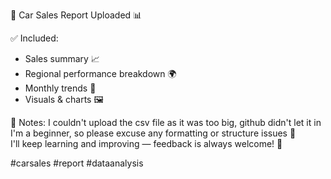 🚗 Car Sales Report Uploaded 📊

✅ Included:
- Sales summary 📈
- Regional performance breakdown 🌍
- Monthly trends 📅
- Visuals & charts 🖼️

📝 Notes:
I couldn't upload the csv file as it was too big, github didn't let it in
I'm a beginner, so please excuse any formatting or structure issues 🙏  
I'll keep learning and improving — feedback is always welcome! 💬

#carsales #report #dataanalysis

